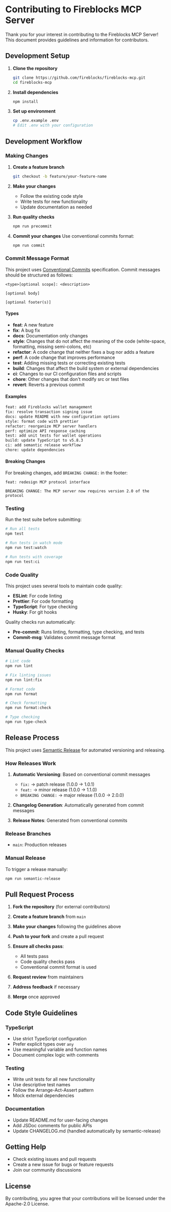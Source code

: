 # Contributing to Fireblocks MCP Server

Thank you for your interest in contributing to the Fireblocks MCP Server! This document provides guidelines and information for contributors.

## Development Setup

1. **Clone the repository**

   ```bash
   git clone https://github.com/fireblocks/fireblocks-mcp.git
   cd fireblocks-mcp
   ```

2. **Install dependencies**

   ```bash
   npm install
   ```

3. **Set up environment**
   ```bash
   cp .env.example .env
   # Edit .env with your configuration
   ```

## Development Workflow

### Making Changes

1. **Create a feature branch**

   ```bash
   git checkout -b feature/your-feature-name
   ```

2. **Make your changes**

   - Follow the existing code style
   - Write tests for new functionality
   - Update documentation as needed

3. **Run quality checks**

   ```bash
   npm run precommit
   ```

4. **Commit your changes**
   Use conventional commits format:
   ```bash
   npm run commit
   ```

### Commit Message Format

This project uses [Conventional Commits](https://www.conventionalcommits.org/) specification. Commit messages should be structured as follows:

```
<type>[optional scope]: <description>

[optional body]

[optional footer(s)]
```

#### Types

- **feat**: A new feature
- **fix**: A bug fix
- **docs**: Documentation only changes
- **style**: Changes that do not affect the meaning of the code (white-space, formatting, missing semi-colons, etc)
- **refactor**: A code change that neither fixes a bug nor adds a feature
- **perf**: A code change that improves performance
- **test**: Adding missing tests or correcting existing tests
- **build**: Changes that affect the build system or external dependencies
- **ci**: Changes to our CI configuration files and scripts
- **chore**: Other changes that don't modify src or test files
- **revert**: Reverts a previous commit

#### Examples

```bash
feat: add Fireblocks wallet management
fix: resolve transaction signing issue
docs: update README with new configuration options
style: format code with prettier
refactor: reorganize MCP server handlers
perf: optimize API response caching
test: add unit tests for wallet operations
build: update TypeScript to v5.8.3
ci: add semantic release workflow
chore: update dependencies
```

#### Breaking Changes

For breaking changes, add `BREAKING CHANGE:` in the footer:

```
feat: redesign MCP protocol interface

BREAKING CHANGE: The MCP server now requires version 2.0 of the protocol
```

### Testing

Run the test suite before submitting:

```bash
# Run all tests
npm test

# Run tests in watch mode
npm run test:watch

# Run tests with coverage
npm run test:ci
```

### Code Quality

This project uses several tools to maintain code quality:

- **ESLint**: For code linting
- **Prettier**: For code formatting
- **TypeScript**: For type checking
- **Husky**: For git hooks

Quality checks run automatically:

- **Pre-commit**: Runs linting, formatting, type checking, and tests
- **Commit-msg**: Validates commit message format

### Manual Quality Checks

```bash
# Lint code
npm run lint

# Fix linting issues
npm run lint:fix

# Format code
npm run format

# Check formatting
npm run format:check

# Type checking
npm run type-check
```

## Release Process

This project uses [Semantic Release](https://semantic-release.gitbook.io/) for automated versioning and releasing.

### How Releases Work

1. **Automatic Versioning**: Based on conventional commit messages

   - `fix:` → patch release (1.0.0 → 1.0.1)
   - `feat:` → minor release (1.0.0 → 1.1.0)
   - `BREAKING CHANGE:` → major release (1.0.0 → 2.0.0)

2. **Changelog Generation**: Automatically generated from commit messages

3. **Release Notes**: Generated from conventional commits

### Release Branches

- `main`: Production releases

### Manual Release

To trigger a release manually:

```bash
npm run semantic-release
```

## Pull Request Process

1. **Fork the repository** (for external contributors)

2. **Create a feature branch** from `main`

3. **Make your changes** following the guidelines above

4. **Push to your fork** and create a pull request

5. **Ensure all checks pass**:

   - All tests pass
   - Code quality checks pass
   - Conventional commit format is used

6. **Request review** from maintainers

7. **Address feedback** if necessary

8. **Merge** once approved

## Code Style Guidelines

### TypeScript

- Use strict TypeScript configuration
- Prefer explicit types over `any`
- Use meaningful variable and function names
- Document complex logic with comments

### Testing

- Write unit tests for all new functionality
- Use descriptive test names
- Follow the Arrange-Act-Assert pattern
- Mock external dependencies

### Documentation

- Update README.md for user-facing changes
- Add JSDoc comments for public APIs
- Update CHANGELOG.md (handled automatically by semantic-release)

## Getting Help

- Check existing issues and pull requests
- Create a new issue for bugs or feature requests
- Join our community discussions

## License

By contributing, you agree that your contributions will be licensed under the Apache-2.0 License.
